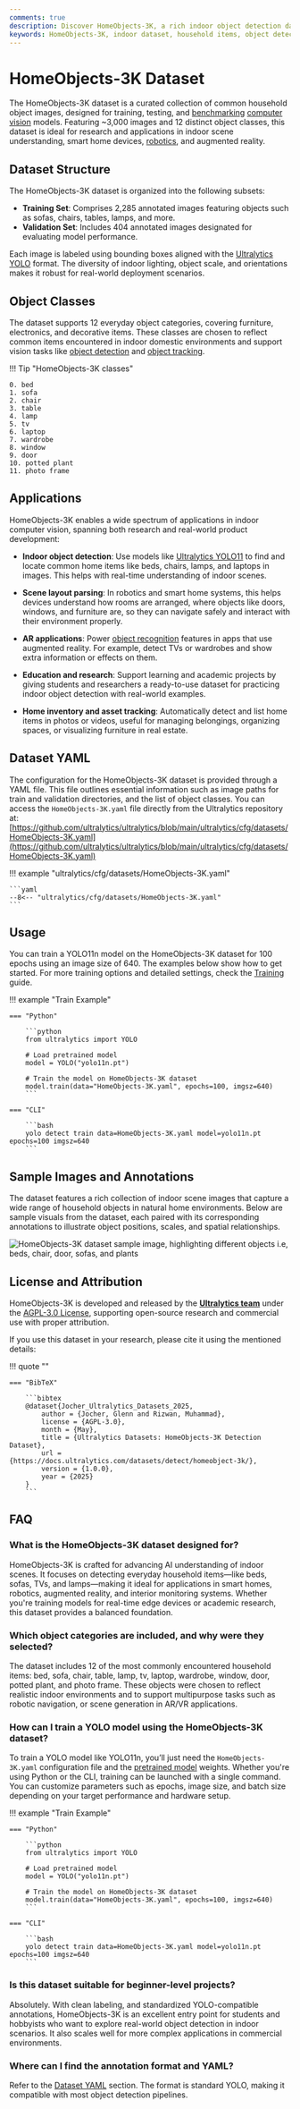 ```yaml
---
comments: true
description: Discover HomeObjects-3K, a rich indoor object detection dataset with 12 classes like bed, sofa, TV, and laptop. Ideal for computer vision in smart homes, robotics, and AR.
keywords: HomeObjects-3K, indoor dataset, household items, object detection, computer vision, YOLO11, smart home AI, robotics dataset
---
```


# HomeObjects-3K Dataset

The HomeObjects-3K dataset is a curated collection of common household object images, designed for training, testing, and [benchmarking](../../modes/benchmark.md) [computer vision](https://www.ultralytics.com/glossary/computer-vision-cv) models. Featuring ~3,000 images and 12 distinct object classes, this dataset is ideal for research and applications in indoor scene understanding, smart home devices, [robotics](https://www.ultralytics.com/glossary/robotics), and augmented reality.

## Dataset Structure

The HomeObjects-3K dataset is organized into the following subsets:

- **Training Set**: Comprises 2,285 annotated images featuring objects such as sofas, chairs, tables, lamps, and more.
- **Validation Set**: Includes 404 annotated images designated for evaluating model performance.

Each image is labeled using bounding boxes aligned with the [Ultralytics YOLO](../detect/index.md/#what-is-the-ultralytics-yolo-dataset-format-and-how-to-structure-it) format. The diversity of indoor lighting, object scale, and orientations makes it robust for real-world deployment scenarios.

## Object Classes

The dataset supports 12 everyday object categories, covering furniture, electronics, and decorative items. These classes are chosen to reflect common items encountered in indoor domestic environments and support vision tasks like [object detection](../../tasks/detect.md) and [object tracking](../../modes/track.md).

!!! Tip "HomeObjects-3K classes"

    0. bed
    1. sofa
    2. chair
    3. table
    4. lamp
    5. tv
    6. laptop
    7. wardrobe
    8. window
    9. door
    10. potted plant
    11. photo frame

## Applications

HomeObjects-3K enables a wide spectrum of applications in indoor computer vision, spanning both research and real-world product development:

- **Indoor object detection**: Use models like [Ultralytics YOLO11](../../models/yolo11.md) to find and locate common home items like beds, chairs, lamps, and laptops in images. This helps with real-time understanding of indoor scenes.

- **Scene layout parsing**: In robotics and smart home systems, this helps devices understand how rooms are arranged, where objects like doors, windows, and furniture are, so they can navigate safely and interact with their environment properly.

- **AR applications**: Power [object recognition](http://ultralytics.com/glossary/image-recognition) features in apps that use augmented reality. For example, detect TVs or wardrobes and show extra information or effects on them.

- **Education and research**: Support learning and academic projects by giving students and researchers a ready-to-use dataset for practicing indoor object detection with real-world examples.

- **Home inventory and asset tracking**: Automatically detect and list home items in photos or videos, useful for managing belongings, organizing spaces, or visualizing furniture in real estate.

## Dataset YAML

The configuration for the HomeObjects-3K dataset is provided through a YAML file. This file outlines essential information such as image paths for train and validation directories, and the list of object classes.
You can access the `HomeObjects-3K.yaml` file directly from the Ultralytics repository at: [https://github.com/ultralytics/ultralytics/blob/main/ultralytics/cfg/datasets/HomeObjects-3K.yaml](https://github.com/ultralytics/ultralytics/blob/main/ultralytics/cfg/datasets/HomeObjects-3K.yaml)

!!! example "ultralytics/cfg/datasets/HomeObjects-3K.yaml"

    ```yaml
    --8<-- "ultralytics/cfg/datasets/HomeObjects-3K.yaml"
    ```

## Usage

You can train a YOLO11n model on the HomeObjects-3K dataset for 100 epochs using an image size of 640. The examples below show how to get started. For more training options and detailed settings, check the [Training](../../modes/train.md) guide.

!!! example "Train Example"

    === "Python"

        ```python
        from ultralytics import YOLO

        # Load pretrained model
        model = YOLO("yolo11n.pt")

        # Train the model on HomeObjects-3K dataset
        model.train(data="HomeObjects-3K.yaml", epochs=100, imgsz=640)
        ```

    === "CLI"

        ```bash
        yolo detect train data=HomeObjects-3K.yaml model=yolo11n.pt epochs=100 imgsz=640
        ```

## Sample Images and Annotations

The dataset features a rich collection of indoor scene images that capture a wide range of household objects in natural home environments. Below are sample visuals from the dataset, each paired with its corresponding annotations to illustrate object positions, scales, and spatial relationships.

![HomeObjects-3K dataset sample image, highlighting different objects i.e, beds, chair, door, sofas, and plants](https://github.com/ultralytics/docs/releases/download/0/homeobjects-3k-dataset-sample.avif)

## License and Attribution

HomeObjects-3K is developed and released by the **[Ultralytics team](https://www.ultralytics.com/about)** under the [AGPL-3.0 License](https://github.com/ultralytics/ultralytics/blob/main/LICENSE), supporting open-source research and commercial use with proper attribution.

If you use this dataset in your research, please cite it using the mentioned details:

!!! quote ""

    === "BibTeX"

        ```bibtex
        @dataset{Jocher_Ultralytics_Datasets_2025,
            author = {Jocher, Glenn and Rizwan, Muhammad},
            license = {AGPL-3.0},
            month = {May},
            title = {Ultralytics Datasets: HomeObjects-3K Detection Dataset},
            url = {https://docs.ultralytics.com/datasets/detect/homeobject-3k/},
            version = {1.0.0},
            year = {2025}
        }
        ```

## FAQ

### What is the HomeObjects-3K dataset designed for?

HomeObjects-3K is crafted for advancing AI understanding of indoor scenes. It focuses on detecting everyday household items—like beds, sofas, TVs, and lamps—making it ideal for applications in smart homes, robotics, augmented reality, and interior monitoring systems. Whether you're training models for real-time edge devices or academic research, this dataset provides a balanced foundation.

### Which object categories are included, and why were they selected?

The dataset includes 12 of the most commonly encountered household items: bed, sofa, chair, table, lamp, tv, laptop, wardrobe, window, door, potted plant, and photo frame. These objects were chosen to reflect realistic indoor environments and to support multipurpose tasks such as robotic navigation, or scene generation in AR/VR applications.

### How can I train a YOLO model using the HomeObjects-3K dataset?

To train a YOLO model like YOLO11n, you’ll just need the `HomeObjects-3K.yaml` configuration file and the [pretrained model](../../models/index.md) weights. Whether you're using Python or the CLI, training can be launched with a single command. You can customize parameters such as epochs, image size, and batch size depending on your target performance and hardware setup.

!!! example "Train Example"

    === "Python"

        ```python
        from ultralytics import YOLO

        # Load pretrained model
        model = YOLO("yolo11n.pt")

        # Train the model on HomeObjects-3K dataset
        model.train(data="HomeObjects-3K.yaml", epochs=100, imgsz=640)
        ```

    === "CLI"

        ```bash
        yolo detect train data=HomeObjects-3K.yaml model=yolo11n.pt epochs=100 imgsz=640
        ```

### Is this dataset suitable for beginner-level projects?

Absolutely. With clean labeling, and standardized YOLO-compatible annotations, HomeObjects-3K is an excellent entry point for students and hobbyists who want to explore real-world object detection in indoor scenarios. It also scales well for more complex applications in commercial environments.

### Where can I find the annotation format and YAML?

Refer to the [Dataset YAML](#dataset-yaml) section. The format is standard YOLO, making it compatible with most object detection pipelines.

